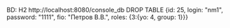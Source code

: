 BD: H2
http://localhost:8080/console_db
DROP TABLE 
{id: 25, login: "nm1", password: "1111", fio: "Петров В.В.", roles: {3:{yo: 4, group: 1}}}